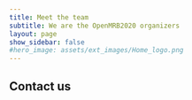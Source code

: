 ```yaml
---
title: Meet the team
subtitle: We are the OpenMRB2020 organizers
layout: page
show_sidebar: false
#hero_image: assets/ext_images/Home_logo.png
---
```


## Contact us